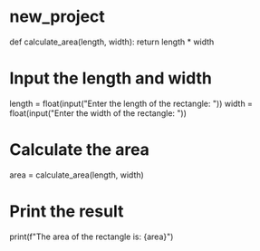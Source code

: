 # new_project
def calculate_area(length, width):
    return length * width

# Input the length and width
length = float(input("Enter the length of the rectangle: "))
width = float(input("Enter the width of the rectangle: "))

# Calculate the area
area = calculate_area(length, width)

# Print the result
print(f"The area of the rectangle is: {area}")
